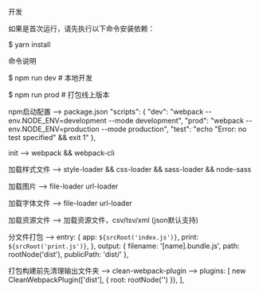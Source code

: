 开发

如果是首次运行，请先执行以下命令安装依赖：

 $ yarn install

命令说明

 $ npm run dev # 本地开发

 $ npm run prod # 打包线上版本

npm启动配置
 -->
 package.json
 "scripts": {
    "dev": "webpack --env.NODE_ENV=development --mode development",
    "prod": "webpack --env.NODE_ENV=production --mode production",
    "test": "echo \"Error: no test specified\" && exit 1"
  },

init
 --> webpack && webpack-cli

加载样式文件
 --> style-loader && css-loader && sass-loader && node-sass

加载图片
 --> file-loader url-loader

加载字体文件
-->  file-loader url-loader

加载资源文件
-->  加载资源文件，csv/tsv/xml (json默认支持)

分文件打包
--> 
entry: {
  app: `${srcRoot('index.js')}`,
  print: `${srcRoot('print.js')}`,
},
output: {
  filename: '[name].bundle.js',
  path: rootNode('dist'),
  publicPath: 'dist/'
},

打包构建前先清理输出文件夹
-->  clean-webpack-plugin
-->
plugins: [
  new CleanWebpackPlugin(['dist'], { root: rootNode('') }),
],
